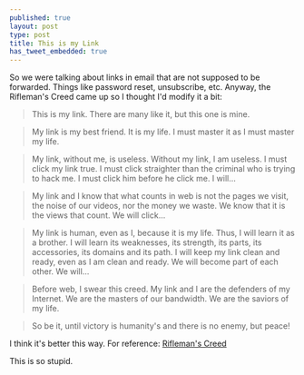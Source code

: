 ```yaml
---
published: true
layout: post
type: post
title: This is my Link
has_tweet_embedded: true
---
```


So we were talking about links in email that are not supposed to be forwarded. Things like password reset, unsubscribe, etc. Anyway, the Rifleman's Creed came up so I thought I'd modify it a bit:

> This is my link. There are many like it, but this one is mine.

> My link is my best friend. It is my life. I must master it as I must master my life.

> My link, without me, is useless. Without my link, I am useless. I must click my link true. I must click straighter than the criminal who is trying to hack me. I must click him before he click me. I will...

> My link and I know that what counts in web is not the pages we visit, the noise of our videos, nor the money we waste. We know that it is the views that count. We will click...

> My link is human, even as I, because it is my life. Thus, I will learn it as a brother. I will learn its weaknesses, its strength, its parts, its accessories, its domains and its path. I will keep my link clean and ready, even as I am clean and ready. We will become part of each other. We will...

> Before web, I swear this creed. My link and I are the defenders of my Internet. We are the masters of our bandwidth. We are the saviors of my life.

> So be it, until victory is humanity's and there is no enemy, but peace!

I think it's better this way. For reference: [Rifleman's Creed](https://en.wikipedia.org/wiki/Rifleman%27s_Creed)

This is so stupid.
